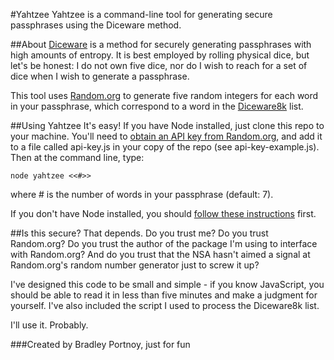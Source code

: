 #Yahtzee
Yahtzee is a command-line tool for generating secure passphrases using the Diceware method.

##About
[Diceware](http://world.std.com/~reinhold/diceware.html) is a method for securely generating passphrases with high amounts of entropy. It is best employed by rolling physical dice, but let's be honest: I do not own five dice, nor do I wish to reach for a set of dice when I wish to generate a passphrase.

This tool uses [Random.org](http://www.random.org) to generate five random integers for each word in your passphrase, which correspond to a word in the [Diceware8k](http://world.std.com/~reinhold/dicewarefaq.html#diceware8k) list.

##Using Yahtzee
It's easy! If you have Node installed, just clone this repo to your machine. You'll need to [obtain an API key from Random.org](https://api.random.org/api-keys/beta), and add it to a file called api-key.js in your copy of the repo (see api-key-example.js). Then at the command line, type:

    node yahtzee <<#>>

where # is the number of words in your passphrase (default: 7).

If you don't have Node installed, you should [follow these instructions](http://howtonode.org/how-to-install-nodejs) first.

##Is this secure?
That depends. Do you trust me? Do you trust Random.org? Do you trust the author of the package I'm using to interface with Random.org? And do you trust that the NSA hasn't aimed a signal at Random.org's random number generator just to screw it up?

I've designed this code to be small and simple - if you know JavaScript, you should be able to read it in less than five minutes and make a judgment for yourself. I've also included the script I used to process the Diceware8k list.

I'll use it. Probably.

###Created by
Bradley Portnoy, just for fun